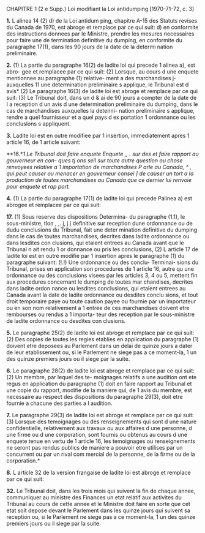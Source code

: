 CHAPITRE 1 (2 e Supp.)
Loi modifiant la Loi antidumping
[1970-71-72, c. 3]

**1.** L alinea 14 (2) d) de la Loi antidum
ping, chapitre A-15 des Statuts revises du
Canada de 1970, est abroge et remplace
par ce qui suit:
d) en conformite des instructions
donnees par le Ministre, prendre les
mesures necessaires pour faire une de
termination definitive du dumping, en
conformite du paragraphe 17(1), dans
les 90 jours de la date de la determi
nation preliminaire.

**2.** (1) La partie du paragraphe 16(2) de
ladite loi qui precede 1 alinea a), est abro-
gee et remplacee par ce qui suit:
(2) Lorsque, au cours d une enquete
mentionnee au paragraphe (1) relative-
ment a des marchandises j- auxquelles 11 une
determination preliminaire s applique,
le Tribunal est d avis*
(2) Le paragraphe 16(3) de ladite loi est
abroge et remplace par ce qui suit:
(3) Le Tribunal doit, dans un d & ai
de 90 jours a compter de la date de I a
reception d un avis d une determination
preliminaire du dumping, dans le cas
de marchandises auxquelles la detenni-
nation preliminaire s applique, rendre
a quel fournisseur et a quel pays d ex
portation 1 ordonnance ou les conclusions
s appliquent.

**3.** Ladite loi est en outre modifiee par
1 insertion, immediatement apres 1 article
16, de 1 article suivant:

**16.**1 Le Tribunal doit faire enquete Enquete
,, . sur des
et faire rapport au gouverneur en con- ques tj ons
seil sur toute autre question ou chose renvoyees
relative a 1 importation de marchandises P arle
au Canada, ^ , qui peut causer ou menacer en gouverneur consei ]
de causer un tort a la production de
toutes marchandises au Canada que ce
dernier lui renvoie pour enquete et rap
port.*

**4.** (1) La partie du paragraphe 17(1)
de ladite loi qui precede Palinea a) est
abrogee et remplacee par ce qui suit:

**17.** (1) Sous reserve des dispositions Determina-
du paragraphe (1.1), le sous-ministre, tlon
, ,. j, j j definitive
sur reception dune ordonnance ou de dudu
conclusions du Tribunal, fait une deter
mination definitive du dumping dans le
cas de toutes marchandises, decrites dans
ladite ordonnance ou dans lesdites con
clusions, qui etaient entrees au Canada
avant que le Tribunal n ait rendu 1 or
donnance ou pris les conclusions,
(2) L article 17 de ladite loi est en outre
modifie par 1 insertion apres le paragraphe
(1) du paragraphe suivant:
(!.!) Une ordonnance ou des conclu- Terminai-
sions du Tribunal, prises en application son
procedures
de 1 article 16, autre qu une ordonnance
ou des conclusions visees par les articles
3, 4 ou 5, mettent fin aux procedures
concernant le dumping de toutes mar
chandises, decrites dans ladite ordon
nance ou lesdites conclusions, qui etaient
entrees au Canada avant la date de
ladite ordonnance ou desdites conclu
sions, et tout droit temporaire paye ou
toute caution payee ou fournie par un
importateur ou en son nom relativement
a 1 entree de ces marchandises doivent
etre rembourses ou rendus a 1 importa-
teur des reception par le sous-ministre
de ladite ordonnance ou desdites con
clusions.

**5.** Le paragraphe 25(2) de ladite loi est
abroge et remplace par ce qui suit:
(2) Des copies de toutes les regies
etablies en application du paragraphe
(1) doivent etre deposees au Parlement
dans un delai de quinze jours a dater
de leur etablissement ou, si le Parlement
ne siege pas a ce moment-la, 1 un des
quinze premiers jours ou il siege par la
suite.

**6.** Le paragraphe 28(2) de ladite loi est
abroge et remplace par ce qui suit:
(2) Un membre, par lequel des te-
moignages relatifs a une audition ont
ete regus en application du paragraphe
(1) doit en faire rapport au Tribunal
et une copie du rapport, modifie de la
maniere qui, de 1 avis du membre, est
necessaire au respect des dispositions du
paragraphe 29(3), doit etre fournie a
chacune des parties a l audition.

**7.** Le paragraphe 29(3) de ladite loi est
abroge et remplace par ce qui suit:
(3) Lorsque des temoignages ou des
renseignements qui sont d une nature
confidentielle, relativement aux travaux
ou aux affaires d une personne, d une
firme ou d une corporation, sont fournis
ou obtenus au cours d une enquete tenue
en vertu de 1 article 16, les temoignages
ou renseignements ne seront pas rendus
publics de maniere a pouvoir etre utilises
par un concurrent ou par un rival com
mercial de la personne, de la firme ou de
la corporation.*

**8.** L article 32 de la version frangaise
de ladite loi est abroge et remplace par
ce qui suit:

**32.** Le Tribunal doit, dans les trois
mois qui suivent la fin de chaque annee,
communiquer au ministre des Finances
un etat relatif aux activites du Tribunal
au cours de cette annee et le Ministre
doit faire en sorte que cet etat soit depose
devant le Parlement dans les quinze
jours qui suivent sa reception ou, si le
Parlement ne siege pas a ce moment-la,
1 un des quinze premiers jours ou il
siege par la suite.

